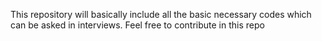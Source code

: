 This repository will basically include all the basic necessary codes which can be asked in interviews.
Feel free to contribute in this repo
